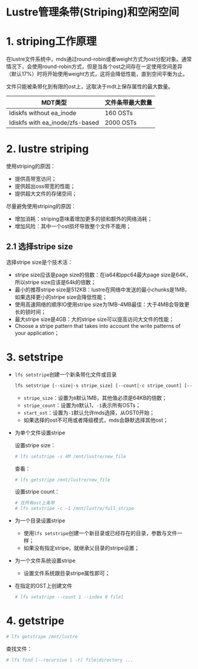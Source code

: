 # Lustre管理条带(Striping)和空闲空间



# 1. striping工作原理

在lustre文件系统中，mds通过round-robin或者weight方式为ost分配对象。通常情况下，会使用round-robin方式，但是当各个ost之间存在一定使用空间差异（默认17%）时将开始使用weight方式，这将会降低性能，直到空间平衡为止。

文件只能被条带化到有限的ost上，这取决于mdt上保存属性的最大数量。

| MDT类型                         | 文件条带最大数量 |
| ------------------------------- | ---------------- |
| ldiskfs without ea_inode        | 160 OSTs         |
| ldiskfs with ea_inode/zfs-based | 2000 OSTs        |



# 2. lustre striping



使用striping的原因：

- 提供高带宽访问；
- 提供超出oss带宽的性能；
- 提供超大文件的存储空间；

尽量避免使用striping的原因：

- 增加消耗：striping意味着增加更多的锁和额外的网络消耗；
- 增加风险：其中一个ost损坏导致整个文件不能用；



## 2.1 选择stripe size

选择stripe size是个技术活：

- stripe size应该是page size的倍数：在ia64和ppc64最大page size是64K，所以stripe size应该是64k的倍数；
- 最小的推荐stripe size是512KB：lustre在网络中发送的最小chunks是1MB，如果选择更小的stripe size会降低性能；
- 使用高速网络的顺序IO使用stripe size为1MB-4MB最佳：大于4MB会导致更长的锁时间；
- 最大stripe size是4GB：大的stripe size可以提高访问大文件的性能；
- Choose a stripe pattern that takes into account the write patterns of your application；



# 3. setstripe

- `lfs setstripe`创建一个新条带化文件或目录

  ```bash
  lfs setstripe [--size|-s stripe_size] [--count|-c stripe_count] [--index|-i start_ost] [--pool|-p pool_name] filename|dirname”
  ```

  - `stripe_size`：设置为`0`默认1MB，其他值必须是64KB的倍数；
  - `stripe_count`：设置为`0`默认1，`-1`表示所有OSTs；
  - `start_ost`：设置为`-1`默认允许mds选择，从OST0开始；
  - 如果选择的ost不可用或者降级模式，mds会静默选择其他ost；

- 为单个文件设置stripe

  设置stripe size：

    ```bash
  # lfs setstripe -s 4M /mnt/lustre/new_file
    ```

    查看：

    ```bash
  # lfs getstripe /mnt/lustre/new_file
    ```

    设置stripe count：

    ```bash
  # 在所有ost上条带
  # lfs setstripe -c -1 /mnt/lustre/full_stripe
    ```

- 为一个目录设置stripe

	- 使用`lfs setstripe`创建一个新目录或已经存在的目录，参数与文件一样；
	- 如果没有指定stripe，就继承父目录的stripe设置；

- 为一个文件系统设置stripe

    - 设置文件系统跟目录stripe属性即可；

- 在指定的OST上创建文件

    ```bash
    # lfs setstripe --count 1 --index 0 file1
    ```



# 4. getstripe

```bash
# lfs getstripe /mnt/lustre
```

查找文件：

```bash
# lfs find [--recursive | -r] file|directory ...
```


